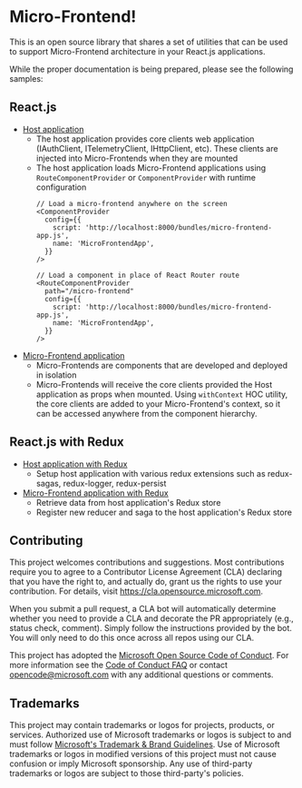 # Micro-Frontend!

This is an open source library that shares a set of utilities that can be used to support Micro-Frontend architecture in your React.js applications.

While the proper documentation is being prepared, please see the following samples:

## React.js

* [Host application](https://github.com/microsoft/microfrontend/blob/main/samples/sample-host/src/App.tsx)
  * The host application provides core clients web application (IAuthClient, ITelemetryClient, IHttpClient, etc). These clients are injected into Micro-Frontends when they are mounted
  * The host application loads Micro-Frontend applications using `RouteComponentProvider` or `ComponentProvider` with runtime configuration
    ``` tsx
    // Load a micro-frontend anywhere on the screen
    <ComponentProvider
      config={{
        script: 'http://localhost:8000/bundles/micro-frontend-app.js',
        name: 'MicroFrontendApp',
      }}
    />

    // Load a component in place of React Router route
    <RouteComponentProvider
      path="/micro-frontend"
      config={{
        script: 'http://localhost:8000/bundles/micro-frontend-app.js',
        name: 'MicroFrontendApp',
      }}
    />
    ```
* [Micro-Frontend application](https://github.com/microsoft/microfrontend/blob/main/samples/sample-micro-frontend/src/MicroFrontendApp.tsx)
  * Micro-Frontends are components that are developed and deployed in isolation
  * Micro-Frontends will receive the core clients provided the Host application as props when mounted. Using `withContext` HOC utility, the core clients are added to your Micro-Frontend's context, so it can be accessed anywhere from the component hierarchy. 

## React.js with Redux
* [Host application with Redux](https://github.com/microsoft/micro-frontend/blob/main/samples/sample-redux-host/src/App.tsx)
  * Setup host application with various redux extensions such as redux-sagas, redux-logger, redux-persist
* [Micro-Frontend application with Redux](https://github.com/microsoft/micro-frontend/blob/main/samples/sample-redux-micro-frontend/src/MicroFrontendApp.tsx)
  * Retrieve data from host application's Redux store
  * Register new reducer and saga to the host application's Redux store

## Contributing

This project welcomes contributions and suggestions.  Most contributions require you to agree to a
Contributor License Agreement (CLA) declaring that you have the right to, and actually do, grant us
the rights to use your contribution. For details, visit https://cla.opensource.microsoft.com.

When you submit a pull request, a CLA bot will automatically determine whether you need to provide
a CLA and decorate the PR appropriately (e.g., status check, comment). Simply follow the instructions
provided by the bot. You will only need to do this once across all repos using our CLA.

This project has adopted the [Microsoft Open Source Code of Conduct](https://opensource.microsoft.com/codeofconduct/).
For more information see the [Code of Conduct FAQ](https://opensource.microsoft.com/codeofconduct/faq/) or
contact [opencode@microsoft.com](mailto:opencode@microsoft.com) with any additional questions or comments.

## Trademarks

This project may contain trademarks or logos for projects, products, or services. Authorized use of Microsoft 
trademarks or logos is subject to and must follow 
[Microsoft's Trademark & Brand Guidelines](https://www.microsoft.com/en-us/legal/intellectualproperty/trademarks/usage/general).
Use of Microsoft trademarks or logos in modified versions of this project must not cause confusion or imply Microsoft sponsorship.
Any use of third-party trademarks or logos are subject to those third-party's policies.
